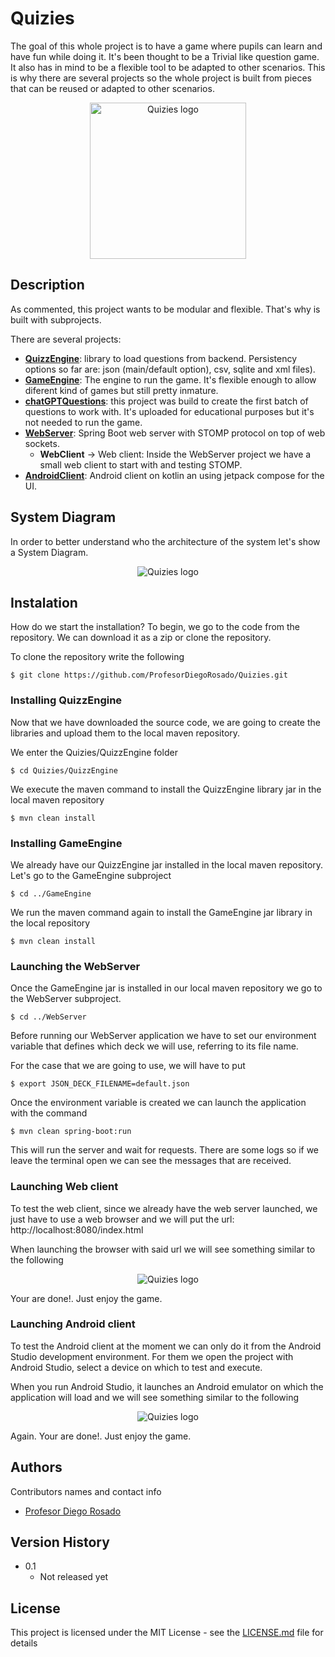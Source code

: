 # Quizies

The goal of this whole project is to have a game where pupils can learn and have fun while doing it.
It's been thought to be a Trivial like question game. It also has in mind to be a flexible tool to be adapted to other scenarios. This is why there are several projects so the whole project is built from pieces that can be reused or adapted to other scenarios.

<div align='center'>
  <img alt="Quizies logo" src="miscellaneous/logo/logo.png" width="250">
</div>


## Description

As commented, this project wants to be modular and flexible. That's why is built with subprojects.

There are several projects:
 * **[QuizzEngine](QuizzEngine)**: library to load questions from backend. Persistency options so far are: json (main/default option), csv, sqlite and xml files).
 * **[GameEngine](GameEngine)**: The engine to run the game. It's flexible enough to allow diferent kind of games but still pretty inmature.
 * **[chatGPTQuestions](chatGPTQuestions)**: this project was build to create the first batch of questions to work with. It's uploaded for educational purposes but it's not needed to run the game.
 * **[WebServer](WebServer)**: Spring Boot web server with STOMP protocol on top of web sockets.
   * **WebClient** -> Web client: Inside the WebServer project we have a small web client to start with and testing STOMP.
 * **[AndroidClient](AndroidClient)**: Android client on kotlin an using jetpack compose for the UI.


## System Diagram

In order to better understand who the architecture of the system let's show a System Diagram.

<div align='center'>
  <img alt="Quizies logo" src="miscellaneous/diagram/system_diagram.png" >
</div>



## Instalation

How do we start the installation?
To begin, we go to the code from the repository.
We can download it as a zip or clone the repository.

To clone the repository write the following

```console
$ git clone https://github.com/ProfesorDiegoRosado/Quizies.git
```

### Installing QuizzEngine
Now that we have downloaded the source code, we are going to create the libraries and upload them to the local maven repository.

We enter the Quizies/QuizzEngine folder

```console
$ cd Quizies/QuizzEngine
```

We execute the maven command to install the QuizzEngine library jar in the local maven repository

```console
$ mvn clean install
```

### Installing GameEngine
We already have our QuizzEngine jar installed in the local maven repository.
Let's go to the GameEngine subproject

```console
$ cd ../GameEngine
```

We run the maven command again to install the GameEngine jar library in the local repository

```console
$ mvn clean install
```

### Launching the WebServer
Once the GameEngine jar is installed in our local maven repository we go to the WebServer subproject.

```console
$ cd ../WebServer
```

Before running our WebServer application we have to set our environment variable that defines which deck we will use, referring to its file name.

For the case that we are going to use, we will have to put

```console
$ export JSON_DECK_FILENAME=default.json
```

Once the environment variable is created we can launch the application with the command

```console
$ mvn clean spring-boot:run
```

This will run the server and wait for requests.
There are some logs so if we leave the terminal open we can see the messages that are received.

### Launching Web client

To test the web client, since we already have the web server launched, we just have to use a web browser and we will put the url: http://localhost:8080/index.html 

When launching the browser with said url we will see something similar to the following

<div align='center'>
  <img alt="Quizies logo" src="miscellaneous/images/web_client_screenshot.png" >
</div>

Your are done!. Just enjoy the game.


### Launching Android client

To test the Android client at the moment we can only do it from the Android Studio development environment.
For them we open the project with Android Studio, select a device on which to test and execute.

When you run Android Studio, it launches an Android emulator on which the application will load and we will see something similar to the following

<div align='center'>
  <img alt="Quizies logo" src="miscellaneous/images/android_client_screenshot.png" >
</div>

Again. Your are done!. Just enjoy the game.

## Authors

Contributors names and contact info

* [Profesor Diego Rosado](https://github.com/ProfesorDiegoRosado)  


## Version History

* 0.1
    * Not released yet

## License

This project is licensed under the MIT License - see the [LICENSE.md](LICENSE.md) file for details

